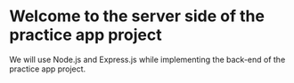 # Welcome to the server side of the practice app project

We will use Node.js and Express.js while implementing the back-end of the practice app project.
